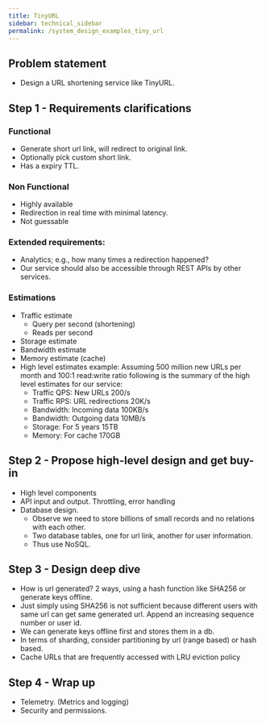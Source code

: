 ```yaml
---
title: TinyURL
sidebar: technical_sidebar
permalink: /system_design_examples_tiny_url
---
```


## Problem statement
- Design a URL shortening service like TinyURL.

## Step 1 - Requirements clarifications
### Functional
- Generate short url link, will redirect to original link.
- Optionally pick custom short link.
- Has a expiry TTL.

### Non Functional
- Highly available
- Redirection in real time with minimal latency.
- Not guessable

### Extended requirements:
- Analytics; e.g., how many times a redirection happened?
- Our service should also be accessible through REST APIs by other services.

### Estimations
- Traffic estimate
  - Query per second (shortening)
  - Reads per second
- Storage estimate
- Bandwidth estimate
- Memory estimate (cache)
- High level estimates example: Assuming 500 million new URLs per month and 100:1 read:write ratio following is the summary of the high level estimates for our service:
  - Traffic QPS: New URLs 200/s 
  - Traffic RPS: URL redirections 20K/s
  - Bandwidth: Incoming data 100KB/s 
  - Bandwidth: Outgoing data 10MB/s
  - Storage: For 5 years 15TB
  - Memory: For cache 170GB
 
## Step 2 - Propose high-level design and get buy-in
- High level components
- API input and output. Throttling, error handling
- Database design. 
  - Observe we need to store billions of small records and no relations with each other.
  - Two database tables, one for url link, another for user information.
  - Thus use NoSQL.


## Step 3 - Design deep dive
- How is url generated? 2 ways, using a hash function like SHA256 or generate keys offline.
- Just simply using SHA256 is not sufficient because different users with same url can get same generated url. Append an increasing sequence number or user id.
- We can generate keys offline first and stores them in a db. 
- In terms of sharding, consider partitioning by url (range based) or hash based.
- Cache URLs that are frequently accessed with LRU eviction policy

## Step 4 - Wrap up
- Telemetry. (Metrics and logging)
- Security and permissions.